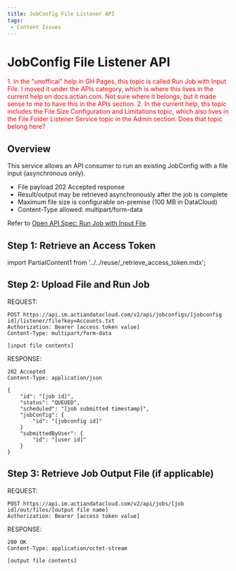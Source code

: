 ```yaml
---
title: JobConfig File Listener API
tags:
 - Content Issues
---
```

# JobConfig File Listener API

<font color="red">
1. In the "unoffical" help in GH Pages, this topic is called Run Job with Input File. I moved it under the APIs category, which is where this lives in the current help on docs.actian.com. Not sure where it belongs, but it made sense to me to have this in the APIs section.
2. In the current help, ths topic includes the File Size Configuration and Limitations topic, which also lives in the File Folder Listener Service topic in the Admin section. Does that topic belong here?
</font>

## Overview

This service allows an API consumer to run an existing JobConfig with a file input (asynchronous only).


* File payload 202 Accepted response
* Result/output may be retrieved asynchronously after the job is complete
* Maximum file size is configurable on-premise (100 MB in DataCloud)
* Content-Type allowed: multipart/form-data

Refer to [Open API Spec: Run Job with Input File](https://console.im.actiandatacloud.com/apidocs/#/Job%20Execution/runJobConfigWithFile).

## Step 1: Retrieve an Access Token

import PartialContent1 from '../../reuse/_retrieve_access_token.mdx';

<PartialContent1 name="retrieve_access_token" />

## Step 2: Upload File and Run Job

REQUEST:

```
POST https://api.im.actiandatacloud.com/v2/api/jobconfigs/[jobconfig id]/listener/file?key=Accounts.txt
Authorization: Bearer [access token value]
Content-Type: multipart/form-data

[input file contents]
```
RESPONSE:

```
202 Accepted
Content-Type: application/json

{
    "id": "[job id]",
    "status": "QUEUED",
    "scheduled": "[job submitted timestamp]",
    "jobConfig": {
        "id": "[jobconfig id]"
    }
    "submittedByUser": {
        "id": "[user id]"
    }
}
```

## Step 3: Retrieve Job Output File (if applicable)

REQUEST:

```
POST https://api.im.actiandatacloud.com/v2/api/jobs/[job id]/out/files/[output file name]
Authorization: Bearer [access token value]
```
RESPONSE:

```
200 OK
Content-Type: application/octet-stream

[output file contents]
```
